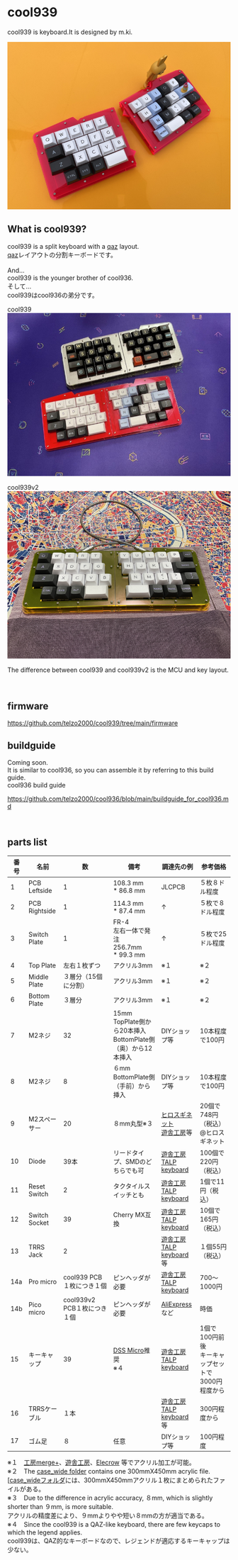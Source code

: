 # cool939

cool939 is keyboard.It is designed by m.ki.

![](img/img00002.jpg)
## What is cool939?

cool939 is a split keyboard with a [qaz](https://www.cbkbd.com/product/qaz-keyboard-kit) layout.
<br>
[qaz](https://www.cbkbd.com/product/qaz-keyboard-kit)レイアウトの分割キーボードです。
<br>
<br>
And...
<br>
cool939 is the younger brother of cool936.
<br>
そして...
<br>
cool939はcool936の弟分です。
<br>

cool939
![](img/img00001.jpg)

cool939v2
![](img/img00003.jpg)

The difference between cool939 and cool939v2 is the MCU and key layout.

<br>

## firmware

https://github.com/telzo2000/cool939/tree/main/firmware

## buildguide

Coming soon.
<br>
It is similar to cool936, so you can assemble it by referring to this build guide.
<br>
cool936 build guide

https://github.com/telzo2000/cool936/blob/main/buildguide_for_cool936.md

<br>


## parts list

|番号| 名前 | 数 | 備考 | 調達先の例 | 参考価格 |
|--|--|--|--|--|--|
|1|PCB Leftside|1|108.3 mm<br>* 86.8 mm|JLCPCB|５枚８ドル程度|
|2|PCB Rightside|1|114.3 mm<br>* 87.4 mm|↑|５枚で８ドル程度|
|3|Switch Plate|1|FR-4<br>左右一体で発注<br>256.7mm<br>* 99.3 mm|↑|５枚で25ドル程度|
|4|Top Plate|左右１枚ずつ|アクリル3mm|※１|※２|
|5|Middle Plate|３層分（15個に分割）|アクリル3mm|※１|※２|
|6|Bottom Plate|３層分|アクリル3mm|※１|※２|
|7|M2ネジ|32|15mm<br>TopPlate側から20本挿入<br>BottomPlate側（奥）から12本挿入|DIYショップ等|10本程度で100円|
|8|M2ネジ|8|６mm<br>BottomPlate側（手前）から挿入|DIYショップ等|10本程度で100円|
|9|M2スペーサー|20|８mm丸型※３|[ヒロスギネット](https://www.hirosugi-net.co.jp/shop/default.aspx)<br>[遊舎工房](https://shop.yushakobo.jp)等|20個で748円（税込）@ヒロスギネット|
|10|Diode|39本|リードタイプ、SMDのどちらでも可|[遊舎工房](https://shop.yushakobo.jp)<br>[TALP keyboard](https://talpkeyboard.net)|100個で220円（税込）|
|11|Reset Switch|2|タクタイルスイッチとも|[遊舎工房](https://shop.yushakobo.jp)<br>[TALP keyboard](https://talpkeyboard.net)|1個で11円（税込）|
|12|Switch Socket|39|Cherry MX互換|[遊舎工房](https://shop.yushakobo.jp)<br>[TALP keyboard](https://talpkeyboard.net)|10個で165円（税込）|
|13|TRRS Jack|2||[遊舎工房](https://shop.yushakobo.jp)<br>[TALP keyboard](https://talpkeyboard.net)等|１個55円（税込）|
|14a|Pro micro|cool939 PCB１枚につき１個|ピンヘッダが必要|[遊舎工房](https://shop.yushakobo.jp)<br>[TALP keyboard](https://talpkeyboard.net)|700〜1000円|
|14b|Pico micro|cool939v2　PCB１枚につき１個|ピンヘッダが必要|[AliExpress](https://ja.aliexpress.com/item/1005005980167753.html?spm=a2g0o.detail.pcDetailTopMoreOtherSeller.2.2778qGCrqGCr4g&gps-id=pcDetailTopMoreOtherSeller&scm=1007.40050.354490.0&scm_id=1007.40050.354490.0&scm-url=1007.40050.354490.0&pvid=95b0a642-f35b-42d1-8a32-fa4f9e44a58d&_t=gps-id:pcDetailTopMoreOtherSeller,scm-url:1007.40050.354490.0,pvid:95b0a642-f35b-42d1-8a32-fa4f9e44a58d,tpp_buckets:668%232846%238111%231996&pdp_npi=4%40dis%21JPY%21515%21515%21%21%213.36%213.36%21%402101585c17088665968106079e786d%2112000035153406992%21rec%21JP%212171567483%21&utparam-url=scene%3ApcDetailTopMoreOtherSeller%7Cquery_from%3A)など|時価|
|15|キーキャップ|39|[DSS Micro](https://mechvault.net/products/dss-micro-keycap-set)推奨<br>※４|[遊舎工房](https://shop.yushakobo.jp)<br>[TALP keyboard](https://talpkeyboard.net)|1個で100円前後<br>キーキャップセットで3000円程度から|
|16|TRRSケーブル|１本||[遊舎工房](https://shop.yushakobo.jp)<br>[TALP keyboard](https://talpkeyboard.net)等|300円程度から|
|17|ゴム足|８|任意|DIYショップ等|100円程度|

※１　[工房merge+](https://www.emergeplus.jp/laser-cutting-service/contact/)、[遊舎工房](https://shop.yushakobo.jp/collections/services/products/lasercut)、[Elecrow](https://www.elecrow.com/acrylic-cutting.html) 等でアクリル加工が可能。
<br>
※２　The [case_wide folder](https://github.com/telzo2000/cool939/tree/main/case_wide) contains one 300mmX450mm acrylic file.
<br>
 [[case_wideフォルダ](https://github.com/telzo2000/cool939/tree/main/case_wide)には、300mmX450mmアクリル１枚にまとめられたファイルがある。
 <br>
※３　Due to the difference in acrylic accuracy, ８mm, which is slightly shorter than ９mm, is more suitable.
<br>アクリルの精度差により、９mmよりやや短い８mmの方が適当である。
<br>
※４　Since the cool939 is a QAZ-like keyboard, there are few keycaps to which the legend applies.
<br>
cool939は、QAZ的なキーボードなので、レジェンドが適応するキーキャップは少ない。